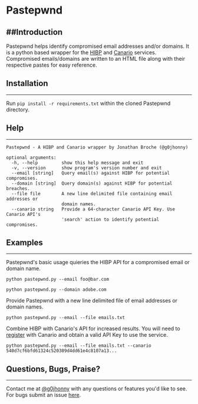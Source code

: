# Pastepwnd

##Introduction
-----
Pastepwnd helps identify compromised email addresses and/or domains. It is a python based wrapper for the [HIBP](https://haveibeenpwned.com) and [Canario](https://canar.io) services. Compromised emails/domains are written to an HTML file along with their respective pastes for easy reference.

## Installation
-----
Run `pip install -r requirements.txt` within the cloned Pastepwnd directory.

## Help
-----

```
Pastepwnd - A HIBP and Canario wrapper by Jonathan Broche (@g0jhonny)

optional arguments:
  -h, --help         show this help message and exit
  -v, --version      show program's version number and exit
  --email [string]   Query email(s) against HIBP for potential compromises.
  --domain [string]  Query domain(s) against HIBP for potential breaches.
  --file file        A new line delimited file containing email addresses or
                     domain names.
  --canario string   Provide a 64-character Canario API Key. Use Canario API's
                     'search' action to identify potential compromises.
```

## Examples
-----

Pastepwnd's basic usage quieries the HIBP API for a compromised email or domain name.

`python pastepwnd.py --email foo@bar.com`

`python pastepwnd.py --domain adobe.com`

Provide Pastepwnd with a new line delimited file of email addresses or domain names.

`python pastepwnd.py --email --file emails.txt`

Combine HIBP with Canario's API for increased results. You will need to [register](https://canar.io/register/) with Canario and obtain a valid API Key to use the service.

`python pastepwnd.py --email --file emails.txt --canario 540d7cf6bfd61324c520309d4dd61e4c8107a13...`

## Questions, Bugs, Praise?
-----

Contact me at [@g0jhonny](https://twitter.com/g0jhonny) with any questions or features you'd like to see. For bugs submit an issue [here](https://github.com/gojhonny/Pastepwnd/issues/new).
